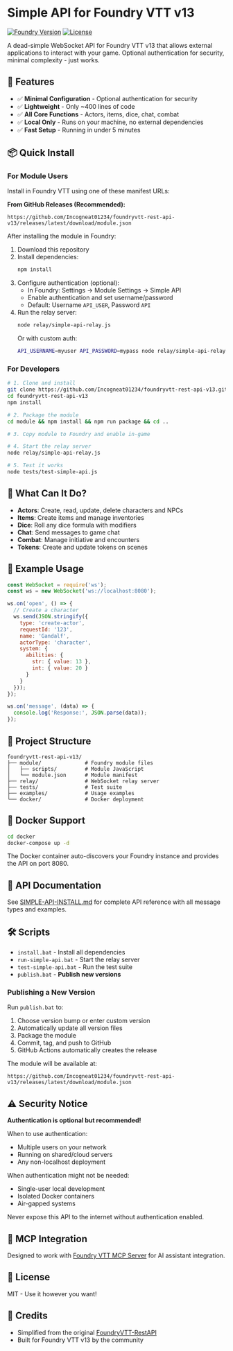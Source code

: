 # Simple API for Foundry VTT v13

[![Foundry Version](https://img.shields.io/badge/Foundry-v13-informational)](https://foundryvtt.com)
[![License](https://img.shields.io/badge/license-MIT-blue.svg)](LICENSE)

A dead-simple WebSocket API for Foundry VTT v13 that allows external applications to interact with your game. Optional authentication for security, minimal complexity - just works.

## 🚀 Features

- ✅ **Minimal Configuration** - Optional authentication for security
- ✅ **Lightweight** - Only ~400 lines of code
- ✅ **All Core Functions** - Actors, items, dice, chat, combat
- ✅ **Local Only** - Runs on your machine, no external dependencies
- ✅ **Fast Setup** - Running in under 5 minutes

## 📦 Quick Install

### For Module Users

Install in Foundry VTT using one of these manifest URLs:

**From GitHub Releases (Recommended):**
```
https://github.com/Incogneat01234/foundryvtt-rest-api-v13/releases/latest/download/module.json
```

After installing the module in Foundry:

1. Download this repository
2. Install dependencies:
   ```bash
   npm install
   ```
3. Configure authentication (optional):
   - In Foundry: Settings → Module Settings → Simple API
   - Enable authentication and set username/password
   - Default: Username `API_USER`, Password `API`
4. Run the relay server:
   ```bash
   node relay/simple-api-relay.js
   ```
   Or with custom auth:
   ```bash
   API_USERNAME=myuser API_PASSWORD=mypass node relay/simple-api-relay.js
   ```

### For Developers

```bash
# 1. Clone and install
git clone https://github.com/Incogneat01234/foundryvtt-rest-api-v13.git
cd foundryvtt-rest-api-v13
npm install

# 2. Package the module
cd module && npm install && npm run package && cd ..

# 3. Copy module to Foundry and enable in-game

# 4. Start the relay server
node relay/simple-api-relay.js

# 5. Test it works
node tests/test-simple-api.js
```

## 🎯 What Can It Do?

- **Actors**: Create, read, update, delete characters and NPCs
- **Items**: Create items and manage inventories
- **Dice**: Roll any dice formula with modifiers
- **Chat**: Send messages to game chat
- **Combat**: Manage initiative and encounters
- **Tokens**: Create and update tokens on scenes

## 📝 Example Usage

```javascript
const WebSocket = require('ws');
const ws = new WebSocket('ws://localhost:8080');

ws.on('open', () => {
  // Create a character
  ws.send(JSON.stringify({
    type: 'create-actor',
    requestId: '123',
    name: 'Gandalf',
    actorType: 'character',
    system: {
      abilities: {
        str: { value: 13 },
        int: { value: 20 }
      }
    }
  }));
});

ws.on('message', (data) => {
  console.log('Response:', JSON.parse(data));
});
```

## 📁 Project Structure

```
foundryvtt-rest-api-v13/
├── module/              # Foundry module files
│   ├── scripts/         # Module JavaScript
│   └── module.json      # Module manifest
├── relay/               # WebSocket relay server
├── tests/               # Test suite
├── examples/            # Usage examples
└── docker/              # Docker deployment
```

## 🐳 Docker Support

```bash
cd docker
docker-compose up -d
```

The Docker container auto-discovers your Foundry instance and provides the API on port 8080.

## 📖 API Documentation

See [SIMPLE-API-INSTALL.md](SIMPLE-API-INSTALL.md) for complete API reference with all message types and examples.

## 🛠️ Scripts

- `install.bat` - Install all dependencies
- `run-simple-api.bat` - Start the relay server
- `test-simple-api.bat` - Run the test suite
- `publish.bat` - **Publish new versions**

### Publishing a New Version

Run `publish.bat` to:
1. Choose version bump or enter custom version
2. Automatically update all version files
3. Package the module
4. Commit, tag, and push to GitHub
5. GitHub Actions automatically creates the release

The module will be available at:
```
https://github.com/Incogneat01234/foundryvtt-rest-api-v13/releases/latest/download/module.json
```

## ⚠️ Security Notice

**Authentication is optional but recommended!** 

When to use authentication:
- Multiple users on your network
- Running on shared/cloud servers
- Any non-localhost deployment

When authentication might not be needed:
- Single-user local development
- Isolated Docker containers
- Air-gapped systems

Never expose this API to the internet without authentication enabled.

## 🤝 MCP Integration

Designed to work with [Foundry VTT MCP Server](https://github.com/Incogneat01234/foundry-vtt-13-mcp-server) for AI assistant integration.

## 📄 License

MIT - Use it however you want!

## 🙏 Credits

- Simplified from the original [FoundryVTT-RestAPI](https://github.com/cs96and/FoundryVTT-RestAPI)
- Built for Foundry VTT v13 by the community